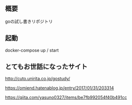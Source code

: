 ## 概要  

goの試し書きリポジトリ

## 起動  

docker-compose up / start

## とてもお世話になったサイト  

http://cuto.unirita.co.jp/gostudy/

https://omiend.hatenablog.jp/entry/2017/01/31/203314

https://qiita.com/yasuno0327/items/be7fb992054f40b491cc

